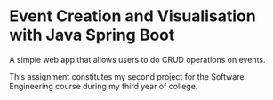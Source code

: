 # Event Creation and Visualisation with Java Spring Boot

A simple web app that allows users to do CRUD operations on events.

This assignment constitutes my second project for the Software Engineering course during my third year of college.
